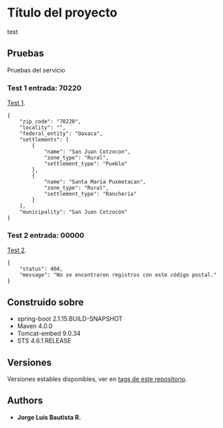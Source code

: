 # Título del proyecto

test

## Pruebas

Pruebas del servicio

### Test 1 entrada: 70220

[Test 1](https://test-code-278204.uc.r.appspot.com/zip-codes/70220).

```
{
    "zip_code": "70220",
    "locality": "",
    "federal_entity": "Oaxaca",
    "settlements": [
        {
            "name": "San Juan Cotzocon",
            "zone_type": "Rural",
            "settlement_type": "Pueblo"
        },
        {
            "name": "Santa María Puxmetacan",
            "zone_type": "Rural",
            "settlement_type": "Ranchería"
        }
    ],
    "municipality": "San Juan Cotzocón"
}
```
### Test 2 entrada: 00000

[Test 2](https://test-code-278204.uc.r.appspot.com/zip-codes/00000).

```
{
    "status": 404,
    "message": "No se encontraron registros con este código postal."
}
```

## Construido sobre

* spring-boot 2.1.15.BUILD-SNAPSHOT
* Maven 4.0.0
* Tomcat-embed 9.0.34
* STS 4.6.1.RELEASE

## Versiones

Versiones estables disponibles, ver en [tags de este repositorio](https://github.com/jorgeluis128-jlbr/demo/tags).

## Authors

* **Jorge Luis Bautista R.**

